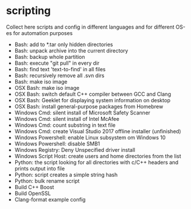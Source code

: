 # scripting
Collect here scripts and config in different languages and for different OS-es for automation purposes

* Bash: add to *.tar only hidden directories
* Bash: unpack archive into the current directory
* Bash: backup whole partition
* Bash: execute "git pull" in every dir
* Bash: find text 'text-to-find' in all files
* Bash: recursively remove all .svn dirs
* Bash: make iso image
* OSX Bash: make iso image 
* OSX Bash: switch default C++ compiler between GCC and Clang
* OSX Bash: Geeklet for displaying system information on desktop
* OSX Bash: install general-purpose packages from Homebrew
* Windows Cmd: silent install of Microsoft Safety Scanner
* Windows Cmd: silent install of Intel McAfee
* Windows Cmd: count substring in text file
* Windows Cmd: create Visual Studio 2017 offline installer (unfinished)
* Windows Powershell: enable Linux subsystem om Windows 10
* Windows Powershell: disable SMB1
* Windows Registry: Deny Unspecified driver install
* Windows Script Host: create users and home directories from the list
* Python: the script looking for all directories with c/C++ headers and prints output into file
* Python: script creates a simple string hash
* Python: bulk rename script
* Build C++ Boost
* Build OpenSSL
* Clang-format example config

